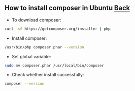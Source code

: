 ## How to install composer in Ubuntu [Back](./qa.md)

- To download composer:

```bash
curl -sS https://getcomposer.org/installer | php
```

- Install composer:

```bash
/usr/bin/php composer.phar --version
```

- Set global variable:

```bash
sudo mv composer.phar /usr/local/bin/composer
```

- Check whether install successfully:

```bash
composer --version
```
